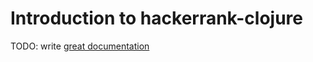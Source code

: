 # Introduction to hackerrank-clojure

TODO: write [great documentation](http://jacobian.org/writing/what-to-write/)
